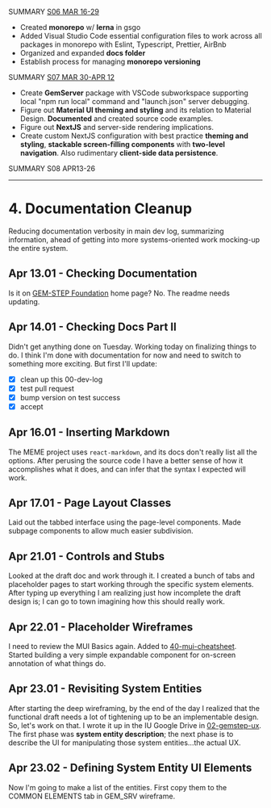 SUMMARY [S06 MAR 16-29](00-dev-archives/sprint-06.md)

* Created **monorepo** w/ **lerna** in gsgo
* Added Visual Studio Code essential configuration files to work across all packages in monorepo with Eslint, Typescript, Prettier, AirBnb
* Organized and expanded **docs folder**
* Establish process for managing **monorepo versioning**

SUMMARY [S07 MAR 30-APR 12](00-dev-archives/sprint-07.md)

* Create **GemServer** package with VSCode subworkspace supporting local "npm run local" command and "launch.json" server debugging.
* Figure out **Material UI theming and styling** and its relation to Material Design. **Documented** and created source code examples.
* Figure out **NextJS** and server-side rendering implications.
* Create custom NextJS configuration with best practice **theming and styling**, **stackable  screen-filling components** with **two-level navigation**. Also rudimentary **client-side data persistence**.

SUMMARY S08 APR13-26

---

# 4. Documentation Cleanup

Reducing documentation verbosity in main dev log, summarizing information, ahead of getting into more systems-oriented work mocking-up the entire system.

## Apr 13.01 - Checking Documentation

Is it on [GEM-STEP Foundation](https://gitlab.com/stepsys/gem-step/gsgo) home page? No. The readme needs updating.

## Apr 14.01 - Checking Docs Part II

Didn't get anything done on Tuesday. Working today on finalizing things to do. I think I'm done with documentation for now and need to switch to something more exciting. But first I'll update:

* [x] clean up this 00-dev-log 
* [x] test pull request
* [x] bump version on test success
* [x] accept

## Apr 16.01 - Inserting Markdown

The MEME project uses `react-markdown`, and its docs don't really list all the options. After perusing the source code I have a better sense of how it accomplishes what it does, and can infer that the syntax I expected will work.

## Apr 17.01 - Page Layout Classes

Laid out the tabbed interface using the page-level components. Made subpage components to allow much easier subdivision.

## Apr 21.01 - Controls and Stubs

Looked at the draft doc and work through it. I created a bunch of tabs and placeholder pages to start working through the specific system elements.  After typing up everything I am realizing just how incomplete the draft design is; I can go to town imagining how this should really work.

## Apr 22.01 - Placeholder Wireframes

I need to review the MUI Basics again. Added to [40-mui-cheatsheet](40-client-tech/40-mui-cheatsheet.md). Started building a very simple expandable component for on-screen annotation of what things do.

## Apr 23.01 - Revisiting System Entities

After starting the deep wireframing, by the end of the day I realized that the functional draft needs a lot of tightening up to be an  implementable design. So, let's work on that. I wrote it up in the IU Google Drive in [02-gemstep-ux](https://drive.google.com/open?id=1DTTEko3dzj2jMVIBqu-YTDs4-qmxDM3m). The first phase was **system entity description**; the next phase is to describe the UI for manipulating those system entities...the actual UX. 

## Apr 23.02 - Defining System Entity UI Elements

Now I'm going to make a list of the entities. First copy them to the COMMON ELEMENTS tab in GEM_SRV wireframe.

